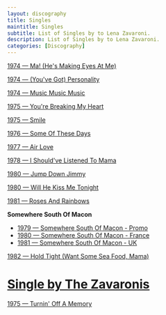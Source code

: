 ```yaml
---
layout: discography
title: Singles
maintitle: Singles
subtitle: List of Singles by to Lena Zavaroni.
description: List of Singles by to Lena Zavaroni.
categories: [Discography]
---
```


<a href="/discography/singles/1974-01-25-ma-hes-making-eyes-at-me">1974 &#8212; Ma! (He's Making Eyes At Me)</a>

<a href="/discography/singles/1974-05-24-personality">1974 &#8212; (You've Got) Personality</a>

<a href="/discography/singles/1974-music-music-music">1974 &#8212; Music Music Music</a>

<a href="/discography/singles/1975-03-28-youre-breaking-my-heart">1975 &#8212; You're Breaking My Heart</a>

<a href="/discography/singles/1975-06-13-smile">1975 &#8212; Smile</a>

<a href="/discography/singles/1976-03-26-some-of-these-days">1976 &#8212; Some Of These Days</a>

<a href="/discography/singles/1977-02-18-air-love">1977 &#8212; Air Love</a>

<a href="/discography/singles/1978-i-shouldve-listened-to-mama">1978 &#8212; I Should've Listened To Mama</a>

<a href="/discography/singles/1980-05-16-jump-down-jimmy">1980 &#8212; Jump Down Jimmy</a>

<a href="/discography/singles/1980-11-will-he-kiss-me-tonight">1980 &#8212; Will He Kiss Me Tonight</a>

<a href="/discography/singles/1981-04-03-roses-and-rainbows">1981 &#8212; Roses And Rainbows</a>

<strong>Somewhere South Of Macon</strong>
<ul>
<li><a href="/discography/singles/1979-11-09-somewhere-south-of-macon-promo">1979 &#8212; Somewhere South Of Macon - Promo</a></li>
<li><a href="/discography/singles/1980-somewhere-south-of-macon-france">1980 &#8212; Somewhere South Of Macon - France</a></li>
<li><a href="/discography/singles/1981-09-25-somewhere-south-of-macon-uk">1981 &#8212; Somewhere South Of Macon - UK</a></li>
</ul>

<a href="/discography/singles/1982-06-11-hold-tight">1982 &#8212; Hold Tight (Want Some Sea Food, Mama)</a>

<h1 id="zavaronis"><a href="#zavaronis">Single by The Zavaronis</a></h1>

<a href="/discography/singles/1975-turninoff-a-memory">1975 &#8212; Turnin' Off A Memory</a>
